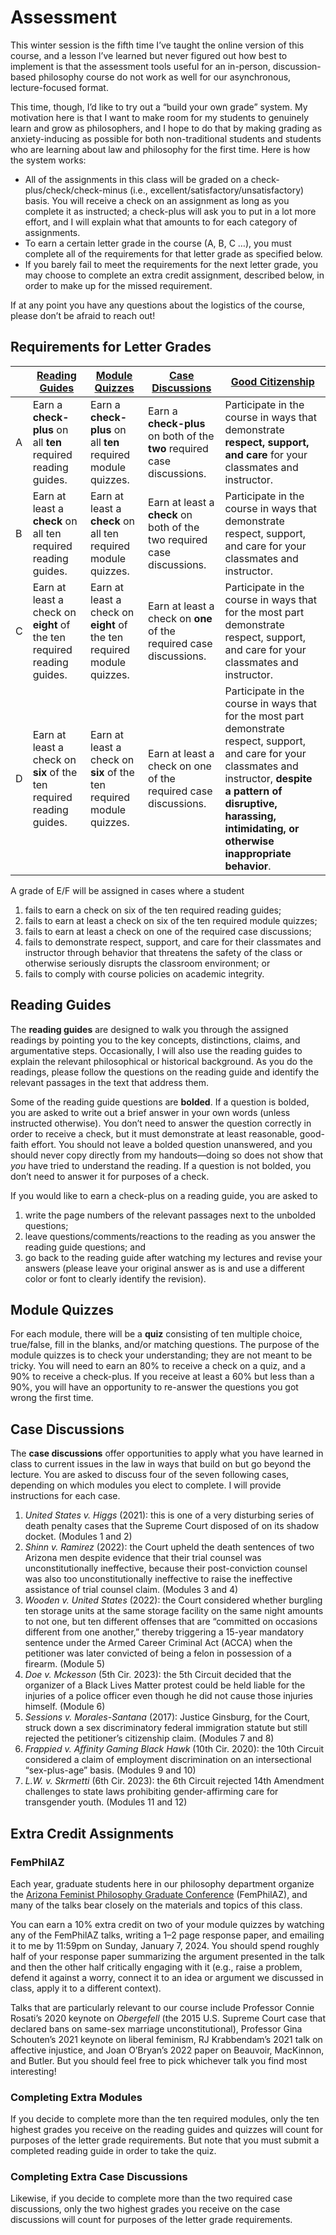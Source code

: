 # Assessment

This winter session is the fifth time I’ve taught the online version of this course, and a lesson I’ve learned but never figured out how best to implement is that the assessment tools useful for an in-person, discussion-based philosophy course do not work as well for our asynchronous, lecture-focused format.

This time, though, I’d like to try out a “build your own grade” system. My motivation here is that I want to make room for my students to genuinely learn and grow as philosophers, and I hope to do that by making grading as anxiety-inducing as possible for both non-traditional students and students who are learning about law and philosophy for the first time. Here is how the system works:

- All of the assignments in this class will be graded on a check-plus/check/check-minus (i.e., excellent/satisfactory/unsatisfactory) basis. You will receive a check on an assignment as long as you complete it as instructed; a check-plus will ask you to put in a lot more effort, and I will explain what that amounts to for each category of assignments.
- To earn a certain letter grade in the course (A, B, C …), you must complete all of the requirements for that letter grade as specified below.
- If you barely fail to meet the requirements for the next letter grade, you may choose to complete an extra credit assignment, described below, in order to make up for the missed requirement.

If at any point you have any questions about the logistics of the course, please don’t be afraid to reach out!

## Requirements for Letter Grades

|      | [Reading Guides](https://github.com/dingherself/phil-324/blob/main/syllabus/06-assessment.md#case-discussions) | [Module Quizzes](https://github.com/dingherself/phil-324/blob/main/syllabus/06-assessment.md#case-discussions) | [Case Discussions](https://github.com/dingherself/phil-324/blob/main/syllabus/06-assessment.md#case-discussions) | [Good Citizenship](https://github.com/dingherself/phil-324/blob/main/syllabus/09-respect-support-and-care-for-one-another.md) |
| ---- | ------------------------------------------------------------ | ------------------------------------------------------------ | ------------------------------------------------------------ | ------------------------------------------------------------ |
| A    | Earn a **check-plus** on all **ten** required reading guides. | Earn a **check-plus** on all **ten** required module quizzes. | Earn a **check-plus** on both of the **two** required case discussions. | Participate in the course in ways that demonstrate **respect, support, and care** for your classmates and instructor. |
| B    | Earn at least a **check** on all ten required reading guides. | Earn at least a **check** on all ten required module quizzes. | Earn at least a **check** on both of the two required case discussions. | Participate in the course in ways that demonstrate respect, support, and care for your classmates and instructor. |
| C    | Earn at least a check on **eight** of the ten required reading guides. | Earn at least a check on **eight** of the ten required module quizzes. | Earn at least a check on **one** of the required case discussions. | Participate in the course in ways that for the most part demonstrate respect, support, and care for your classmates and instructor. |
| D    | Earn at least a check on **six** of the ten required reading guides. | Earn at least a check on **six** of the ten required module quizzes. | Earn at least a check on one of the required case discussions. | Participate in the course in ways that for the most part demonstrate respect, support, and care for your classmates and instructor, **despite a pattern of disruptive, harassing, intimidating, or otherwise inappropriate behavior**. |

A grade of E/F will be assigned in cases where a student

1. fails to earn a check on six of the ten required reading guides;
2. fails to earn at least a check on six of the ten required module quizzes;
3. fails to earn at least a check on one of the required case discussions;
4. fails to demonstrate respect, support, and care for their classmates and instructor through behavior that threatens the safety of the class or otherwise seriously disrupts the classroom environment; or
5. fails to comply with course policies on academic integrity.

## Reading Guides

The **reading guides** are designed to walk you through the assigned readings by pointing you to the key concepts, distinctions, claims, and argumentative steps. Occasionally, I will also use the reading guides to explain the relevant philosophical or historical background. As you do the readings, please follow the questions on the reading guide and identify the relevant passages in the text that address them.

Some of the reading guide questions are **bolded**. If a question is bolded, you are asked to write out a brief answer in your own words (unless instructed otherwise). You don’t need to answer the question correctly in order to receive a check, but it must demonstrate at least reasonable, good-faith effort. You should not leave a bolded question unanswered, and you should never copy directly from my handouts—doing so does not show that *you* have tried to understand the reading. If a question is not bolded, you don’t need to answer it for purposes of a check.

If you would like to earn a check-plus on a reading guide, you are asked to

1. write the page numbers of the relevant passages next to the unbolded questions;
2. leave questions/comments/reactions to the reading as you answer the reading guide questions; and
3. go back to the reading guide after watching my lectures and revise your answers (please leave your original answer as is and use a different color or font to clearly identify the revision).

## Module Quizzes

For each module, there will be a **quiz** consisting of ten multiple choice, true/false, fill in the blanks, and/or matching questions. The purpose of the module quizzes is to check your understanding; they are not meant to be tricky. You will need to earn an 80% to receive a check on a quiz, and a 90% to receive a check-plus. If you receive at least a 60% but less than a 90%, you will have an opportunity to re-answer the questions you got wrong the first time.

## Case Discussions

The **case discussions** offer opportunities to apply what you have learned in class to current issues in the law in ways that build on but go beyond the lecture. You are asked to discuss four of the seven following cases, depending on which modules you elect to complete. I will provide instructions for each case.

1. *United States v. Higgs* (2021): this is one of a very disturbing series of death penalty cases that the Supreme Court disposed of on its shadow docket. (Modules 1 and 2)
2. *Shinn v. Ramirez* (2022): the Court upheld the death sentences of two Arizona men despite evidence that their trial counsel was unconstitutionally ineffective, because their post-conviction counsel was also too unconstitutionally ineffective to raise the ineffective assistance of trial counsel claim. (Modules 3 and 4)
3. *Wooden v. United States* (2022): the Court considered whether burgling ten storage units at the same storage facility on the same night amounts to not one, but ten different offenses that are “committed on occasions different from one another,” thereby triggering a 15-year mandatory sentence under the Armed Career Criminal Act (ACCA) when the petitioner was later convicted of being a felon in possession of a firearm. (Module 5)
4. *Doe v. Mckesson* (5th Cir. 2023): the 5th Circuit decided that the organizer of a Black Lives Matter protest could be held liable for the injuries of a police officer even though he did not cause those injuries himself. (Module 6)
5. *Sessions v. Morales-Santana* (2017): Justice Ginsburg, for the Court, struck down a sex discriminatory federal immigration statute but still rejected the petitioner’s citizenship claim. (Modules 7 and 8)
6. *Frappied v. Affinity Gaming Black Hawk* (10th Cir. 2020): the 10th Circuit considered a claim of employment discrimination on an intersectional “sex-plus-age” basis. (Modules 9 and 10)
7. *L.W. v. Skrmetti* (6th Cir. 2023): the 6th Circuit rejected 14th Amendment challenges to state laws prohibiting gender-affirming care for transgender youth. (Modules 11 and 12)

## Extra Credit Assignments

### FemPhilAZ

Each year, graduate students here in our philosophy department organize the [Arizona Feminist Philosophy Graduate Conference](https://www.femphilaz.com/) (FemPhilAZ), and many of the talks bear closely on the materials and topics of this class.

You can earn a 10% extra credit on two of your module quizzes by watching any of the FemPhilAZ talks, writing a 1–2 page response paper, and emailing it to me by 11:59pm on Sunday, January 7, 2024. You should spend roughly half of your response paper summarizing the argument presented in the talk and then the other half critically engaging with it (e.g., raise a problem, defend it against a worry, connect it to an idea or argument we discussed in class, apply it to a different context).

Talks that are particularly relevant to our course include Professor Connie Rosati’s 2020 keynote on *Obergefell* (the 2015 U.S. Supreme Court case that declared bans on same-sex marriage unconstitutional), Professor Gina Schouten’s 2021 keynote on liberal feminism, RJ Krabbendam’s 2021 talk on affective injustice, and Joan O’Bryan’s 2022 paper on Beauvoir, MacKinnon, and Butler. But you should feel free to pick whichever talk you find most interesting!

### Completing Extra Modules

If you decide to complete more than the ten required modules, only the ten highest grades you receive on the reading guides and quizzes will count for purposes of the letter grade requirements. But note that you must submit a completed reading guide in order to take the quiz.

### Completing Extra Case Discussions

Likewise, if you decide to complete more than the two required case discussions, only the two highest grades you receive on the case discussions will count for purposes of the letter grade requirements.
